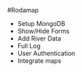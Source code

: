 #Rodamap

- Setup MongoDB
- Show/Hide Forms
- Add River Data
- Full Log
- User Authentication
- Integrate maps
